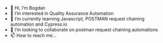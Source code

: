 - 👋 Hi, I’m Bogdan
- 👀 I’m interested in Quality Assurance Automation 
- 🌱 I’m currently learning Javascript, POSTMAN request chaining automation and Cypress.io
- 💞️ I’m looking to collaborate on postman request chaining automations
- 📫 How to reach me...

<!---

--->
